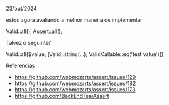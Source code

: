 23/out/2024

estou agora avaliando a melhor maneira de implementar 

Valid::all();
Assert::all();

Talvez o seguinte?

Valid::all($value, [Valid::string(...), ValidCallable::eq('test value')])

Referencias

- https://github.com/webmozarts/assert/issues/129
- https://github.com/webmozarts/assert/issues/182
- https://github.com/webmozarts/assert/issues/173
- https://github.com/BackEndTea/Assert
